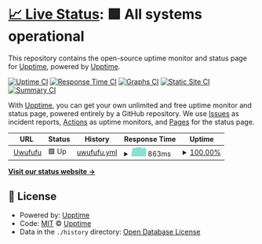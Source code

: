 # [📈 Live Status](https://demo.upptime.js.org): <!--live status--> **🟩 All systems operational**

This repository contains the open-source uptime monitor and status page for [Upptime](https://upptime.js.org), powered by [Upptime](https://github.com/upptime/upptime).

[![Uptime CI](https://github.com/showneykim/uwufufu_upptime/workflows/Uptime%20CI/badge.svg)](https://github.com/showneykim/uwufufu_upptime/actions?query=workflow%3A%22Uptime+CI%22)
[![Response Time CI](https://github.com/showneykim/uwufufu_upptime/workflows/Response%20Time%20CI/badge.svg)](https://github.com/showneykim/uwufufu_upptime/actions?query=workflow%3A%22Response+Time+CI%22)
[![Graphs CI](https://github.com/showneykim/uwufufu_upptime/workflows/Graphs%20CI/badge.svg)](https://github.com/showneykim/uwufufu_upptime/actions?query=workflow%3A%22Graphs+CI%22)
[![Static Site CI](https://github.com/showneykim/uwufufu_upptime/workflows/Static%20Site%20CI/badge.svg)](https://github.com/showneykim/uwufufu_upptime/actions?query=workflow%3A%22Static+Site+CI%22)
[![Summary CI](https://github.com/showneykim/uwufufu_upptime/workflows/Summary%20CI/badge.svg)](https://github.com/showneykim/uwufufu_upptime/actions?query=workflow%3A%22Summary+CI%22)

With [Upptime](https://upptime.js.org), you can get your own unlimited and free uptime monitor and status page, powered entirely by a GitHub repository. We use [Issues](https://github.com/upptime/upptime/issues) as incident reports, [Actions](https://github.com/showneykim/uwufufu_upptime/actions) as uptime monitors, and [Pages](https://demo.upptime.js.org) for the status page.

<!--start: status pages-->
<!-- This summary is generated by Upptime (https://github.com/upptime/upptime) -->
<!-- Do not edit this manually, your changes will be overwritten -->
<!-- prettier-ignore -->
| URL | Status | History | Response Time | Uptime |
| --- | ------ | ------- | ------------- | ------ |
| <img alt="" src="https://favicons.githubusercontent.com/uwufufu.com" height="13"> [Uwufufu](https://uwufufu.com) | 🟩 Up | [uwufufu.yml](https://github.com/showneykim/uwufufu_upptime/commits/HEAD/history/uwufufu.yml) | <details><summary><img alt="Response time graph" src="./graphs/uwufufu/response-time-week.png" height="20"> 863ms</summary><br><a href="https://showneykim.github.io/uwufufu_upptime/history/uwufufu"><img alt="Response time 863" src="https://img.shields.io/endpoint?url=https%3A%2F%2Fraw.githubusercontent.com%2Fshowneykim%2Fuwufufu_upptime%2FHEAD%2Fapi%2Fuwufufu%2Fresponse-time.json"></a><br><a href="https://showneykim.github.io/uwufufu_upptime/history/uwufufu"><img alt="24-hour response time 857" src="https://img.shields.io/endpoint?url=https%3A%2F%2Fraw.githubusercontent.com%2Fshowneykim%2Fuwufufu_upptime%2FHEAD%2Fapi%2Fuwufufu%2Fresponse-time-day.json"></a><br><a href="https://showneykim.github.io/uwufufu_upptime/history/uwufufu"><img alt="7-day response time 863" src="https://img.shields.io/endpoint?url=https%3A%2F%2Fraw.githubusercontent.com%2Fshowneykim%2Fuwufufu_upptime%2FHEAD%2Fapi%2Fuwufufu%2Fresponse-time-week.json"></a><br><a href="https://showneykim.github.io/uwufufu_upptime/history/uwufufu"><img alt="30-day response time 863" src="https://img.shields.io/endpoint?url=https%3A%2F%2Fraw.githubusercontent.com%2Fshowneykim%2Fuwufufu_upptime%2FHEAD%2Fapi%2Fuwufufu%2Fresponse-time-month.json"></a><br><a href="https://showneykim.github.io/uwufufu_upptime/history/uwufufu"><img alt="1-year response time 863" src="https://img.shields.io/endpoint?url=https%3A%2F%2Fraw.githubusercontent.com%2Fshowneykim%2Fuwufufu_upptime%2FHEAD%2Fapi%2Fuwufufu%2Fresponse-time-year.json"></a></details> | <details><summary><a href="https://showneykim.github.io/uwufufu_upptime/history/uwufufu">100.00%</a></summary><a href="https://showneykim.github.io/uwufufu_upptime/history/uwufufu"><img alt="All-time uptime 100.00%" src="https://img.shields.io/endpoint?url=https%3A%2F%2Fraw.githubusercontent.com%2Fshowneykim%2Fuwufufu_upptime%2FHEAD%2Fapi%2Fuwufufu%2Fuptime.json"></a><br><a href="https://showneykim.github.io/uwufufu_upptime/history/uwufufu"><img alt="24-hour uptime 100.00%" src="https://img.shields.io/endpoint?url=https%3A%2F%2Fraw.githubusercontent.com%2Fshowneykim%2Fuwufufu_upptime%2FHEAD%2Fapi%2Fuwufufu%2Fuptime-day.json"></a><br><a href="https://showneykim.github.io/uwufufu_upptime/history/uwufufu"><img alt="7-day uptime 100.00%" src="https://img.shields.io/endpoint?url=https%3A%2F%2Fraw.githubusercontent.com%2Fshowneykim%2Fuwufufu_upptime%2FHEAD%2Fapi%2Fuwufufu%2Fuptime-week.json"></a><br><a href="https://showneykim.github.io/uwufufu_upptime/history/uwufufu"><img alt="30-day uptime 100.00%" src="https://img.shields.io/endpoint?url=https%3A%2F%2Fraw.githubusercontent.com%2Fshowneykim%2Fuwufufu_upptime%2FHEAD%2Fapi%2Fuwufufu%2Fuptime-month.json"></a><br><a href="https://showneykim.github.io/uwufufu_upptime/history/uwufufu"><img alt="1-year uptime 100.00%" src="https://img.shields.io/endpoint?url=https%3A%2F%2Fraw.githubusercontent.com%2Fshowneykim%2Fuwufufu_upptime%2FHEAD%2Fapi%2Fuwufufu%2Fuptime-year.json"></a></details>

<!--end: status pages-->

[**Visit our status website →**](https://demo.upptime.js.org)

## 📄 License

- Powered by: [Upptime](https://github.com/upptime/upptime)
- Code: [MIT](./LICENSE) © [Upptime](https://upptime.js.org)
- Data in the `./history` directory: [Open Database License](https://opendatacommons.org/licenses/odbl/1-0/)
